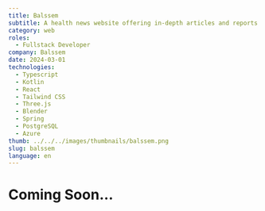 ```yaml
---
title: Balssem
subtitle: A health news website offering in-depth articles and reports on cutting-edge discoveries and advancements across various medical fields.
category: web
roles: 
  - Fullstack Developer
company: Balssem
date: 2024-03-01
technologies: 
  - Typescript
  - Kotlin
  - React
  - Tailwind CSS
  - Three.js
  - Blender
  - Spring
  - PostgreSQL
  - Azure
thumb: ../../../images/thumbnails/balssem.png
slug: balssem
language: en
---
```


# Coming Soon...